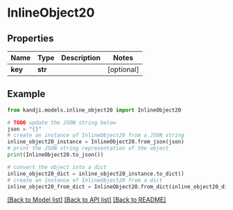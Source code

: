 # InlineObject20


## Properties

Name | Type | Description | Notes
------------ | ------------- | ------------- | -------------
**key** | **str** |  | [optional] 

## Example

```python
from kandji.models.inline_object20 import InlineObject20

# TODO update the JSON string below
json = "{}"
# create an instance of InlineObject20 from a JSON string
inline_object20_instance = InlineObject20.from_json(json)
# print the JSON string representation of the object
print(InlineObject20.to_json())

# convert the object into a dict
inline_object20_dict = inline_object20_instance.to_dict()
# create an instance of InlineObject20 from a dict
inline_object20_from_dict = InlineObject20.from_dict(inline_object20_dict)
```
[[Back to Model list]](../README.md#documentation-for-models) [[Back to API list]](../README.md#documentation-for-api-endpoints) [[Back to README]](../README.md)



